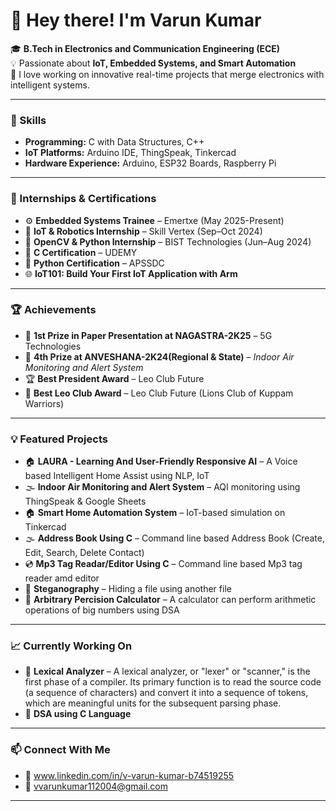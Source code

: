 # 👋 Hey there! I'm Varun Kumar  

🎓 **B.Tech in Electronics and Communication Engineering (ECE)**  
💡 Passionate about **IoT, Embedded Systems, and Smart Automation**  
🚀 I love working on innovative real-time projects that merge electronics with intelligent systems.

---

### 🔧 Skills
- **Programming:** C with Data Structures, C++  
- **IoT Platforms:** Arduino IDE, ThingSpeak, Tinkercad  
- **Hardware Experience:** Arduino, ESP32 Boards, Raspberry Pi

---

### 💼 Internships & Certifications
- ⚙️ **Embedded Systems Trainee** – Emertxe (May 2025-Present)  
- 🤖 **IoT & Robotics Internship** – Skill Vertex (Sep–Oct 2024)  
- 🧠 **OpenCV & Python Internship** – BIST Technologies (Jun–Aug 2024)
- 📜 **C Certification** – UDEMY 
- 📜 **Python Certification** – APSSDC  
- 🌐 **IoT101: Build Your First IoT Application with Arm**  

---

### 🏆 Achievements
- 🥇 **1st Prize in Paper Presentation at NAGASTRA-2K25** – 5G Technologies 
- 🏅 **4th Prize at ANVESHANA-2K24(Regional & State)** – *Indoor Air Monitoring and Alert System*  
- 🏆 **Best President Award** – Leo Club Future
- 🥇 **Best Leo Club Award** – Leo Club Future (Lions Club of Kuppam Warriors) 

---

### 💡 Featured Projects
- 🏠 **LAURA - Learning And User-Friendly Responsive AI** – A Voice based Intelligent Home Assist using NLP, IoT
- 🌫️ **Indoor Air Monitoring and Alert System** – AQI monitoring using ThingSpeak & Google Sheets
- 🏠 **Smart Home Automation System** – IoT-based simulation on Tinkercad
- 🌫️ **Address Book Using C** – Command line based Address Book (Create, Edit, Search, Delete Contact)
- 💿 **Mp3 Tag Readar/Editor Using C** – Command line based Mp3 tag reader amd editor
- 🔏 **Steganography** – Hiding a file using another file
- 🧮 **Arbitrary Percision Calculator** – A calculator can perform arithmetic operations of big numbers using DSA

---

### 📈 Currently Working On
- 🔹 **Lexical Analyzer** – A lexical analyzer, or "lexer" or "scanner," is the first phase of a compiler. Its primary function is to read the source code (a sequence of characters) and convert it into a sequence of tokens, which are meaningful units for the subsequent parsing phase.
- 🔹 **DSA using C Language**  

---

### 📫 Connect With Me
- 💼 www.linkedin.com/in/v-varun-kumar-b74519255 
- 📧 vvarunkumar112004@gmail.com 

---

